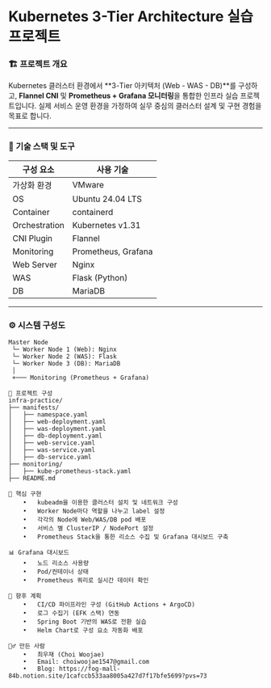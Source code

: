 # Kubernetes 3-Tier Architecture 실습 프로젝트

### 🏗 프로젝트 개요
Kubernetes 클러스터 환경에서 **3-Tier 아키텍처 (Web - WAS - DB)**를 구성하고, **Flannel CNI** 및 **Prometheus + Grafana 모니터링**을 통합한 인프라 실습 프로젝트입니다. 실제 서비스 운영 환경을 가정하여 실무 중심의 클러스터 설계 및 구현 경험을 목표로 합니다.

---

### 🔧 기술 스택 및 도구

| 구성 요소         | 사용 기술                          |
|-----------------|----------------------------------|
| 가상화 환경        | VMware                           |
| OS              | Ubuntu 24.04 LTS                 |
| Container       | containerd                       |
| Orchestration   | Kubernetes v1.31                 |
| CNI Plugin      | Flannel                          |
| Monitoring      | Prometheus, Grafana              |
| Web Server      | Nginx                            |
| WAS             | Flask (Python)                   |
| DB              | MariaDB                          |
---

### ⚙️ 시스템 구성도

```plaintext
Master Node
 └─ Worker Node 1 (Web): Nginx
 └─ Worker Node 2 (WAS): Flask
 └─ Worker Node 3 (DB): MariaDB
 │
 +─── Monitoring (Prometheus + Grafana)

📁 프로젝트 구성
infra-practice/
├── manifests/
│   ├── namespace.yaml
│   ├── web-deployment.yaml
│   ├── was-deployment.yaml
│   ├── db-deployment.yaml
│   ├── web-service.yaml
│   ├── was-service.yaml
│   ├── db-service.yaml
├── monitoring/
│   ├── kube-prometheus-stack.yaml
├── README.md

🚀 핵심 구현
	•	kubeadm을 이용한 클러스터 설치 및 네트워크 구성
	•	Worker Node마다 역할을 나누고 label 설정
	•	각각의 Node에 Web/WAS/DB pod 배포
	•	서비스 별 ClusterIP / NodePort 설정
	•	Prometheus Stack을 통한 리소스 수집 및 Grafana 대시보드 구축

📊 Grafana 대시보드
	•	노드 리소스 사용량
	•	Pod/컨테이너 상태
	•	Prometheus 쿼리로 실시간 데이터 확인

📌 향후 계획
	•	CI/CD 파이프라인 구성 (GitHub Actions + ArgoCD)
	•	로그 수집기 (EFK 스택) 연동
	•	Spring Boot 기반의 WAS로 전환 실습
	•	Helm Chart로 구성 요소 자동화 배포

🙋‍♂️ 만든 사람
	•	최우재 (Choi Woojae)
	•	Email: choiwoojae1547@gmail.com
	•	Blog: https://fog-mall-84b.notion.site/1cafccb533aa8005a427d7f17bfe5699?pvs=73
